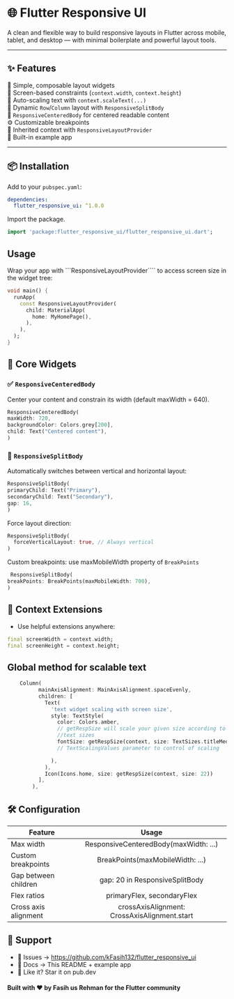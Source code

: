 # 🌐 Flutter Responsive UI

A clean and flexible way to build responsive layouts in Flutter across mobile, tablet, and desktop — with minimal boilerplate and powerful layout tools.

---

## ✨ Features

🧱 Simple, composable layout widgets  
📐 Screen-based constraints (`context.width`, `context.height`)  
🔡 Auto-scaling text with `context.scaleText(...)`  
🔀 Dynamic `Row`/`Column` layout with `ResponsiveSplitBody`  
🧩 `ResponsiveCenteredBody` for centered readable content  
⚙️ Customizable breakpoints  
🧠 Inherited context with `ResponsiveLayoutProvider`  
🧪 Built-in example app

---

## 📦 Installation

Add to your `pubspec.yaml`:

```yaml
dependencies:
  flutter_responsive_ui: ^1.0.0
```

Import the package.
```dart
import 'package:flutter_responsive_ui/flutter_responsive_ui.dart';
```


## Usage

Wrap your app with ```ResponsiveLayoutProvider```` to access screen size in the widget tree:

```dart
void main() {
  runApp(
    const ResponsiveLayoutProvider(
      child: MaterialApp(
        home: MyHomePage(),
      ),
    ),
  );
}
```

## 🧱 Core Widgets

### ✅ ```ResponsiveCenteredBody```
  Center your content and constrain its width (default maxWidth = 640).

  ```dart
  ResponsiveCenteredBody(
  maxWidth: 720,
  backgroundColor: Colors.grey[200],
  child: Text("Centered content"),
)
```
### 🔀 ```ResponsiveSplitBody```
  Automatically switches between vertical and horizontal layout:

  ```dart
  ResponsiveSplitBody(
  primaryChild: Text("Primary"),
  secondaryChild: Text("Secondary"),
  gap: 16,
)
```

Force layout direction:

```dart
ResponsiveSplitBody(
  forceVerticalLayout: true, // Always vertical
)
```
Custom breakpoints:
            use maxMobileWidth property of ```BreakPoints```
  ```dart
   ResponsiveSplitBody(
  breakPoints: BreakPoints(maxMobileWidth: 700),
)
```

## 📐 Context Extensions
  - Use helpful extensions anywhere:

```dart
final screenWidth = context.width;
final screenHeight = context.height;
```
## Global method for scalable text

 

```dart
    Column(
          mainAxisAlignment: MainAxisAlignment.spaceEvenly,
          children: [
            Text(
              'text widget scaling with screen size',
              style: TextStyle(
                color: Colors.amber,
                // getRespSize will scale your given size according to screen size and TextSizes is class where you can some standarad 
                //text sizes
                fontSize: getRespSize(context, size: TextSizes.titleMedium),
                // TextScalingValues parameter to control of scaling 

              ),
            ),
            Icon(Icons.home, size: getRespSize(context, size: 22))
          ],
        ),

```
## 🛠️ Configuration
 
| Feature           |      Usage                   |
|-------------------|:------------------------------------------:|
| Max width | 	ResponsiveCenteredBody(maxWidth: ...) | 
| Custom breakpoints |   BreakPoints(maxMobileWidth: ...)  |  
| Gap between children |gap: 20 in ResponsiveSplitBody |   
| Flex ratios |  primaryFlex, secondaryFlex   |  
| Cross axis alignment |	crossAxisAlignment: CrossAxisAlignment.start |   

## 💬 Support 

-  🐛 Issues → https://github.com/kFasih132/flutter_responsive_ui
-  📖 Docs → This README + example app
-  🌟 Like it? Star it on pub.dev


#### Built with ❤️ by Fasih us Rehman for the Flutter community
